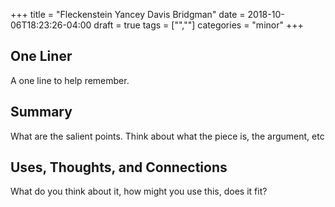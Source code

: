 +++
title = "Fleckenstein Yancey Davis Bridgman"
date = 2018-10-06T18:23:26-04:00
draft = true
tags = ["",""]
categories = "minor"
+++
## One Liner
A one line to help remember.

## Summary
What are the salient points. Think about what the piece is, the argument, etc

## Uses, Thoughts, and Connections
What do you think about it, how might you use this, does it fit?
